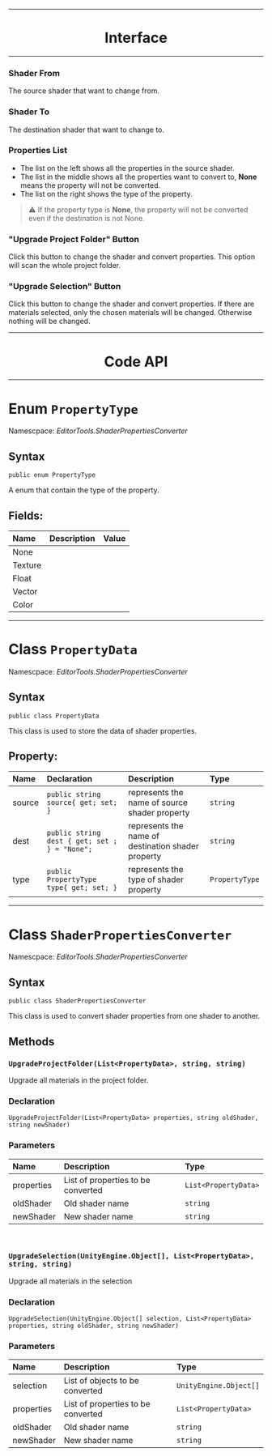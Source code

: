 
---
# <center>Interface</center>
---

### Shader From
The source shader that want to change from.

### Shader To
The destination shader that want to change to.

### Properties List
- The list on the left shows all the properties in the source shader.
- The list in the middle shows all the properties want to convert to, **None** means the property will not be converted.
- The list on the right shows the type of the property.

>:warning:
> If the property type is **None**, the property will not be converted even if the destination is not None.

### "Upgrade Project Folder" Button
Click this button to change the shader and convert properties. This option will scan the whole project folder.

### "Upgrade Selection" Button
Click this button to change the shader and convert properties. If there are materials selected, only the chosen materials will be changed. Otherwise nothing will be changed.

---

# <center>Code API</center>

---

# Enum `PropertyType`
Namescpace: *EditorTools.ShaderPropertiesConverter*

## **Syntax**
```CSharp
public enum PropertyType
```
A enum that contain the type of the property.

## **Fields:**
| Name    | Description | Value |
| :------ | :---------- | :---- |
| None    |
| Texture |
| Float   |
| Vector  |
| Color   |

---

# Class `PropertyData`
Namescpace: *EditorTools.ShaderPropertiesConverter*

## **Syntax**
```CSharp
public class PropertyData
```
This class is used to store the data of shader properties.

## **Property:**
| Name   | Declaration                                   | Description                                        | Type           |
| :----- | :-------------------------------------------- | :------------------------------------------------- | :------------- |
| source | `public string source{ get; set; }`           | represents the name of source shader property      | `string`       |
| dest   | `public string dest { get; set ; } = "None";` | represents the name of destination shader property | `string`       |
| type   | `public PropertyType type{ get; set; }`       | represents the type of shader property             | `PropertyType` |

---

# Class `ShaderPropertiesConverter`
Namescpace: *EditorTools.ShaderPropertiesConverter*

## **Syntax**
```CSharp
public class ShaderPropertiesConverter
```
This class is used to convert shader properties from one shader to another.

## Methods

### `UpgradeProjectFolder(List<PropertyData>, string, string)`
Upgrade all materials in the project folder.

### **Declaration**
```CSharp
UpgradeProjectFolder(List<PropertyData> properties, string oldShader, string newShader)
```

### **Parameters**
| Name       | Description                        | Type                 |
| :--------- | :--------------------------------- | :------------------- |
| properties | List of properties to be converted | `List<PropertyData>` |
| oldShader  | Old shader name                    | `string`             |
| newShader  | New shader name                    | `string`             |

&nbsp;

### `UpgradeSelection(UnityEngine.Object[], List<PropertyData>, string, string)`
Upgrade all materials in the selection

### **Declaration**
```CSharp
UpgradeSelection(UnityEngine.Object[] selection, List<PropertyData> properties, string oldShader, string newShader)
```

### **Parameters**
| Name       | Description                        | Type                   |
| :--------- | :--------------------------------- | :--------------------- |
| selection  | List of objects to be converted    | `UnityEngine.Object[]` |
| properties | List of properties to be converted | `List<PropertyData>`   |
| oldShader  | Old shader name                    | `string`               |
| newShader  | New shader name                    | `string`               |